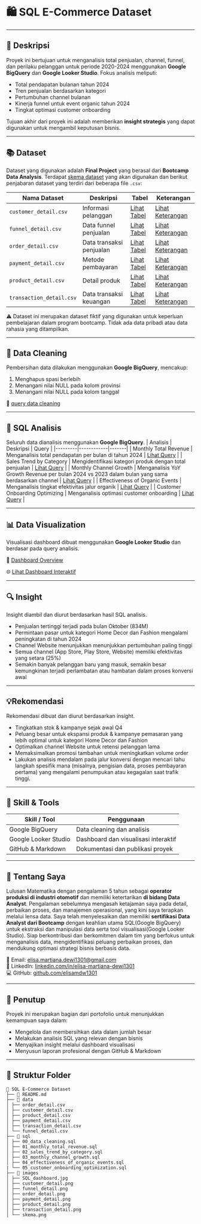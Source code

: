 # 🛍️ SQL E-Commerce Dataset

---

## 📄 Deskripsi
Proyek ini bertujuan untuk menganalisis total penjualan, channel, funnel, dan perilaku pelanggan untuk periode 2020-2024 menggunakan **Google BigQuery** dan **Google Looker Studio**. Fokus analisis meliputi:
- Total pendapatan bulanan tahun 2024
- Tren penjualan berdasarkan kategori
- Pertumbuhan channel bulanan
- Kinerja funnel untuk event organic tahun 2024
- Tingkat optimasi customer onboarding

Tujuan akhir dari proyek ini adalah memberikan **insight strategis** yang dapat digunakan untuk mengambil keputusan bisnis.

---

## 📚 Dataset
Dataset yang digunakan adalah **Final Project** yang berasal dari **Bootcamp Data Analysis**. Terdapat [skema dataset](image/skema.png) yang akan digunakan dan berikut penjabaran dataset yang terdiri dari beberapa file `.csv`:

| Nama Dataset | Deskripsi | Tabel | Keterangan |
|-------------|-----------|------|---------------|
| `customer_detail.csv` | Informasi pelanggan | [Lihat Tabel](data/customer_detail.csv) | [Lihat Keterangan](image/customer_detail.png) |
| `funnel_detail.csv` | Data funnel penjualan | [Lihat Tabel](data/funnel_detail.csv) | [Lihat Keterangan](image/funnel_detail.png) |
| `order_detail.csv` | Data transaksi penjualan | [Lihat Tabel](data/order_detail.csv) | [Lihat Keterangan](image/order_detail.png) |
| `payment_detail.csv` | Metode pembayaran | [Lihat Tabel](data/payment_detail.csv) | [Lihat Keterangan](image/payment_detail.png) |
| `product_detail.csv` | Detail produk | [Lihat Tabel](data/product_detail.csv) | [Lihat Keterangan](image/product_detail.png) |
| `transaction_detail.csv` | Data transaksi keuangan | [Lihat Tabel](data/transaction_detail.csv) | [Lihat Keterangan](image/transaction_detail.png) |
⚠️ Dataset ini merupakan dataset fiktif yang digunakan untuk keperluan pembelajaran dalam program bootcamp. Tidak ada data pribadi atau data rahasia yang ditampilkan.

---

## 🧼 Data Cleaning
Pembersihan data dilakukan menggunakan **Google BigQuery**, mencakup:
1. Menghapus spasi berlebih
2. Menangani nilai NULL pada kolom provinsi
3. Menangani nilai NULL pada kolom tanggal

🔗 [query data cleaning](sql/00_data_cleaning.sql)

---

## 🧮 SQL Analisis
Seluruh data dianalisis menggunakan **Google BigQuery**.
| Analisis | Deskripsi | Query |
|---------|------------|-------|
| Monthly Total Revenue | Menganalisis total pendapatan per bulan di tahun 2024 | [Lihat Query](sql/01_monthly_total_revenue.sql) |
| Sales Trend by Category | Mengidentifikasi kategori produk dengan total penjualan | [Lihat Query](sql/02_sales_trend_by_category.sql) |
| Monthly Channel Growth | Menganalisis YoY Growth Revenue per bulan 2024 vs 2023 dalam bulan yang sama berdasarkan channel | [Lihat Query](sql/03_monthly_channel_growth.sql) |
| Effectiveness of Organic Events | Menganalisis tingkat efektivitas jalur organik | [Lihat Query](sql/04_effectiveness_of_organic_events.sql) |
| Customer Onboarding Optimizing | Menganalisis optimasi customer onboarding | [Lihat Query](sql/05_customer_onboarding_optimization.sql) |

---

## 📊 Data Visualization 
Visualisasi dashboard dibuat menggunakan **Google Looker Studio** dan berdasar pada query analisis.

🔗 [Dashboard Overview](image/SQL_Dashboard.jpg)

🌐 [Lihat Dashboard Interaktif](https://lookerstudio.google.com/reporting/a7b3d354-e010-4f35-808e-a964cb93d721)

---

## 🔍 Insight
Insight diambil dan diurut berdasarkan hasil SQL analisis.
- Penjualan tertinggi terjadi pada bulan Oktober (834M) 
- Permintaan pasar untuk kategori Home Decor dan Fashion mengalami peningkatan di tahun 2024
- Channel Website menunjukkan menunjukkan pertumbuhan paling tinggi
- Semua channel (App Store, Play Store, Website) memiliki efektivitas yang setara (25%)
- Semakin banyak pelanggan baru yang masuk, semakin besar kemungkinan terjadi perlambatan atau hambatan dalam proses konversi awal

---

## 💡Rekomendasi
Rekomendasi dibuat dan diurut berdasarkan insight.
- Tingkatkan stok & kampanye sejak awal Q4
- Peluang besar untuk ekspansi produk & kampanye pemasaran yang lebih optimal untuk kategori Home Decor dan Fashion
- Optimalkan channel Website untuk retensi pelanggan lama
- Memaksimalkan promosi tambahan untuk meningkatkan volume order
- Lakukan analisis mendalam pada jalur konversi dengan mencari tahu langkah spesifik mana (misalnya, pengisian data, proses pembayaran pertama) yang mengalami penumpukan atau kegagalan saat trafik tinggi.

---

## 🧠 Skill & Tools
| Skill / Tool            | Penggunaan                                     |
|--------------------------|-----------------------------------------------|
| Google BigQuery | Data cleaning dan analisis |
| Google Looker Studio | Dashboard dan visualisasi interaktif |
| GitHub & Markdown | Dokumentasi dan publikasi proyek |

---

## 📌 Tentang Saya
Lulusan Matematika dengan pengalaman 5 tahun sebagai **operator produksi di industri otomotif** dan memiliki ketertarikan  **di bidang Data Analyst**. 
Pengalaman sebelumnya mengasah ketajaman saya pada detail, perbaikan proses, dan manajemen operasional, yang kini saya terapkan melalui lensa data. 
Saya telah menyelesaikan dan memiliki **sertifikasi Data Analyst dari Bootcamp** dengan keahlian utama SQL(Google BigQuery) untuk ekstraksi dan manipulasi data serta tool visualisasi(Google Looker Studio).
Siap berkontribusi dan berkomitmen dalam tim yang berfokus untuk menganalisis data, mengidentifikasi peluang perbaikan proses, dan mendukung optimasi strategi bisnis berbasis data.

📧 Email: elisa.martiana.dewi1301@gmail.com  
🔗 LinkedIn: [linkedin.com/in/elisa-martiana-dewi1301](https://www.linkedin.com/in/elisa-martiana-dewi1301/)  
💻 GitHub: [github.com/elisamdw1301](https://github.com/elisamdw1301/SQL_E-Commerce_Dataset.git)

---

## 📝 Penutup
Proyek ini merupakan bagian dari portofolio untuk menunjukkan kemampuan saya dalam:
- Mengelola dan membersihkan data dalam jumlah besar  
- Melakukan analisis SQL yang relevan dengan bisnis  
- Menyajikan insight melalui dashboard visualisasi  
- Menyusun laporan profesional dengan GitHub & Markdown

---

## 📂 Struktur Folder 
```
📂 SQL E-Commerce Dataset
├── 📄 README.md
├── 📂 data
│ ├── order_detail.csv
│ ├── customer_detail.csv
│ ├── product_detail.csv
│ ├── payment_detail.csv
│ ├── transaction_detail.csv
│ └── funnel_detail.csv
├── 📂 sql
│ ├── 00_data_cleaning.sql
│ ├── 01_monthly_total_revenue.sql
│ ├── 02_sales_trend_by_category.sql
│ ├── 03_monthly_channel_growth.sql
│ ├── 04_effectiveness_of_organic_events.sql
| └── 05_customer_onboarding_optimization.sql
├── 📂 images
│ ├── SQL_dashboard.jpg
│ ├── customer_detail.png
│ ├── funnel_detail.png
│ ├── order_detail.png
│ ├── payment_detail.png
│ ├── product_detail.png
│ ├── transaction_detail.png
│ └── skema.png
```
